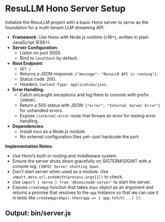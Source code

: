 # ResuLLM Hono Server Setup

Initialize the ResuLLM project with a basic Hono server to serve as the foundation for a multi-tenant LLM streaming API:

- **Framework**: Use Hono with Node.js runtime (v18+), written in plain JavaScript (ES6+).
- **Server Configuration**:
  - Listen on port 3000.
  - Bind to `localhost` by default.
- **Root Endpoint**: 
  - `GET /`
  - Returns a JSON response: `{"message": "ResuLLM API is running"}`.
  - Status code: 200.
  - Headers: `Content-Type: application/json`.
- **Error Handling**:
  - Catch uncaught exceptions and log them to console with prefix `[ERROR]`.
  - Return a 500 status with JSON: `{"error": "Internal Server Error"}` for unhandled errors.
  - Expose `/internal-error` route that throws an error for testing error handling.
- **Dependencies**:
  - Install `hono` as a Node.js module.
  - No external configuration files yet—just hardcode the port.

**Implementation Notes**:
- Use Hono’s built-in routing and middleware system.
- Ensure the server shuts down gracefully on SIGTERM/SIGINT with a console log: `[INFO] Server shutting down`.
- Don't start server when used as a module. Use `import.meta.url.endsWith(process.argv[1])` to check.
- Use `import { serve } from '@hono/node-server'` to start the server.
- Expose `createApp` function that takes `deps` object as an argument and returns a promise that resolves to the `app` instance so that we can use it in tests like `createApp(deps).then(app => { app.fetch(...) })`.

## Output: bin/server.js
